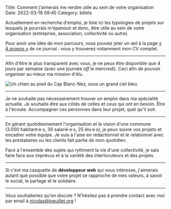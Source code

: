 Title: Comment j'aimerais me rendre utile au sein de votre organisation
Date: 2022-03-18 09:45
Category: billets

Actuellement en recherche d'emploi, je liste ici les typologies de projets sur lesquels je pourrais m'épanouir et donc, être utile au sein de votre organisation (entreprise, association, collectivité ou autre).

Pour avoir une idée de mon parcours, vous pouvez jeter un œil à la page [« À propos »]({filename}../pages/apropos.md) de ce journal : vous y trouverez notamment mon CV complet.

---

Afin d'être le plus transparent avec vous, je ne peux être disponible que 4 jours par semaine (avec une journée *off* le mercredi). Ceci afin de pouvoir organiser au mieux ma mission d'élu.

![Un chien au pied du Cap Blanc-Nez, sous un grand ciel bleu.]({static}/images/recherche-boulot/IMG_5233.jpg#mid)

---

Je ne souhaite pas nécessairement trouver un emploi dans ma spécialité actuelle. Je souhaite être aux côtés de celles et ceux qui ont en besoin. Être à l'écoute. Accompagner ces personnes dans leur projet, quel qu'il soit.

---

En gérant quotidiennement l'organisation et la vision d'une commune (3.000 habitant·e·s, 30 salarié·e·s, 25 élu·e·s), je peux suivre vos projets et encadrer votre équipe.
Je suis à l'aise en rédactionnel et le relationnel avec les prestataires ou les clients fait partie de mon quotidien.

Face à l'ensemble des sujets qui rythment la vie d'une collectivité, je sais faire face aux imprévus et à la variété des interlocuteurs et des projets.

---

Si c'est ma casquette de **développeur web** qui vous intéresse, j'aimerais autant que possible que votre projet se rapproche de mes valeurs, à savoir le social, le partage et le solidaire.

---

Vous souhaiteriez qu'on discute ? N'hésitez pas à prendre contact avec moi par email à [nicolas@loeuillet.org](mailto:nicolas@loeuillet.org) !
